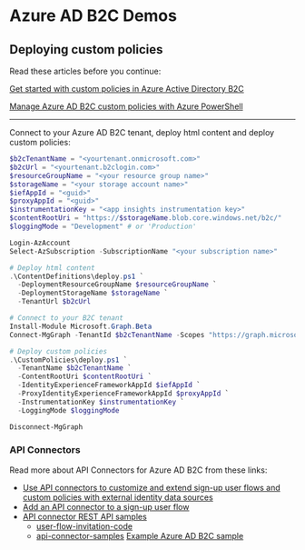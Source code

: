 # Azure AD B2C Demos

## Deploying custom policies

Read these articles before you continue:

[Get started with custom policies in Azure Active Directory B2C](https://docs.microsoft.com/en-us/azure/active-directory-b2c/custom-policy-get-started)

[Manage Azure AD B2C custom policies with Azure PowerShell](https://docs.microsoft.com/en-us/azure/active-directory-b2c/manage-custom-policies-powershell)

---

Connect to your Azure AD B2C tenant, deploy html content and deploy custom policies:

```powershell
$b2cTenantName = "<yourtenant.onmicrosoft.com>"
$b2cUrl = "<yourtenant.b2clogin.com>"
$resourceGroupName = "<your resource group name>"
$storageName = "<your storage account name>"
$iefAppId = "<guid>"
$proxyAppId = "<guid>"
$instrumentationKey = "<app insights instrumentation key>"
$contentRootUri = "https://$storageName.blob.core.windows.net/b2c/"
$loggingMode = "Development" # or 'Production'

Login-AzAccount
Select-AzSubscription -SubscriptionName "<your subscription name>"

# Deploy html content
.\ContentDefinitions\deploy.ps1 `
  -DeploymentResourceGroupName $resourceGroupName `
  -DeploymentStorageName $storageName `
  -TenantUrl $b2cUrl

# Connect to your B2C tenant
Install-Module Microsoft.Graph.Beta
Connect-MgGraph -TenantId $b2cTenantName -Scopes "https://graph.microsoft.com/.default"

# Deploy custom policies
.\CustomPolicies\deploy.ps1 `
  -TenantName $b2cTenantName `
  -ContentRootUri $contentRootUri `
  -IdentityExperienceFrameworkAppId $iefAppId `
  -ProxyIdentityExperienceFrameworkAppId $proxyAppId `
  -InstrumentationKey $instrumentationKey `
  -LoggingMode $loggingMode

Disconnect-MgGraph
```

### API Connectors

Read more about API Connectors for Azure AD B2C from these links:

- [Use API connectors to customize and extend sign-up user flows and custom policies with external identity data sources](https://learn.microsoft.com/en-us/azure/active-directory-b2c/api-connectors-overview)
- [Add an API connector to a sign-up user flow](https://learn.microsoft.com/en-us/azure/active-directory-b2c/add-api-connector)
- [API connector REST API samples](https://learn.microsoft.com/en-us/azure/active-directory-b2c/api-connector-samples)
  - [user-flow-invitation-code](https://github.com/Azure-Samples/active-directory-b2c-node-sign-up-user-flow-invitation-code)
  - [api-connector-samples](https://github.com/azure-ad-b2c/api-connector-samples)
[Example Azure AD B2C sample](https://github.com/Azure-Samples/active-directory-aspnetcore-webapp-openidconnect-v2/tree/master/1-WebApp-OIDC/1-5-B2C)
